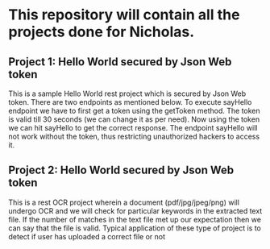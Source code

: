 # This repository will contain all the projects done for Nicholas.

## Project 1: Hello World secured by Json Web token
This is a sample Hello World rest project which is secured by Json Web token. There are two endpoints as mentioned below. To execute sayHello endpoint we have to first get a token using the getToken method. The token is valid till 30 seconds (we can change it as per need). Now using the token we can hit sayHello to get the correct response. The endpoint sayHello will not work without the token, thus restricting unauthorized hackers to access it.

## Project 2: Hello World secured by Json Web token
This is a rest OCR project wherein a document (pdf/jpg/jpeg/png) will undergo OCR and we will check for particular keywords in the extracted text file. If the number of matches in the text file met up our expectation then we can say that the file is valid. Typical application of these type of project is to detect if user has uploaded a correct file or not
